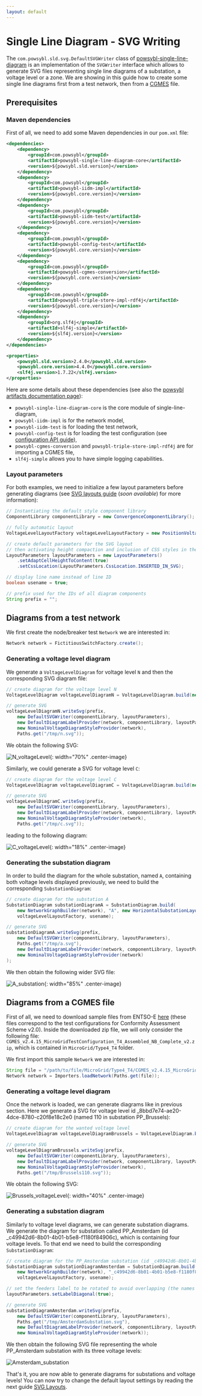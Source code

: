 ```yaml
---
layout: default
---
```


# Single Line Diagram - SVG Writing

The `com.powsybl.sld.svg.DefaultSVGWriter` class of [powsybl-single-line-diagram](../../repositories/powsybl-single-line-diagram.md) is an implementation of the `SVGWriter` interface which allows to generate SVG files representing single line diagrams of a substation, a voltage level or a zone. 
We are showing in this guide how to create some single line diagrams first from a test network, then from a [CGMES](../../../grid/formats/cim-cgmes.md) file.

## Prerequisites

### Maven dependencies
First of all, we need to add some Maven dependencies in our `pom.xml` file:

```xml
<dependencies>
    <dependency>
        <groupId>com.powsybl</groupId>
        <artifactId>powsybl-single-line-diagram-core</artifactId>
        <version>${powsybl.sld.version}</version>
    </dependency>
    <dependency>
        <groupId>com.powsybl</groupId>
        <artifactId>powsybl-iidm-impl</artifactId>
        <version>${powsybl.core.version}</version>
    </dependency>
    <dependency>
        <groupId>com.powsybl</groupId>
        <artifactId>powsybl-iidm-test</artifactId>
        <version>${powsybl.core.version}</version>
    </dependency>
    <dependency>
        <groupId>com.powsybl</groupId>
        <artifactId>powsybl-config-test</artifactId>
        <version>${powsybl.core.version}</version>
    </dependency>
    <dependency>
        <groupId>com.powsybl</groupId>
        <artifactId>powsybl-cgmes-conversion</artifactId>
        <version>${powsybl.core.version}</version>
    </dependency>
    <dependency>
        <groupId>com.powsybl</groupId>
        <artifactId>powsybl-triple-store-impl-rdf4j</artifactId>
        <version>${powsybl.core.version}</version>
    </dependency>
    <dependency>
        <groupId>org.slf4j</groupId>
        <artifactId>slf4j-simple</artifactId>
        <version>${slf4j.version}</version>
    </dependency>
</dependencies>

<properties>
    <powsybl.sld.version>2.4.0</powsybl.sld.version>
    <powsybl.core.version>4.4.0</powsybl.core.version>
    <slf4j.version>1.7.22</slf4j.version>
</properties>
```

Here are some details about these dependencies (see also the [powsybl artifacts documentation page](../../artifacts.md)):
- `powsybl-single-line-diagram-core` is the core module of single-line-diagram,
- `powsybl-iidm-impl` is for the network model,
- `powsybl-iidm-test` is for loading the test network,
- `powsybl-config-test` is for loading the test configuration (see [configuration API guide](../configuration.md)),
- `powsybl-cgmes-conversion` and `powsybl-triple-store-impl-rdf4j`  are for importing a CGMES file,
- `slf4j-simple` allows you to have simple logging capabilities.

### Layout parameters
For both examples, we need to initialize a few layout parameters before generating diagrams (see [SVG layouts guide]() (*soon available*) for more information):

```java
// Instantiating the default style component library
ComponentLibrary componentLibrary = new ConvergenceComponentLibrary();

// fully automatic layout
VoltageLevelLayoutFactory voltageLevelLayoutFactory = new PositionVoltageLevelLayoutFactory(new PositionByClustering());

// create default parameters for the SVG layout
// then activating height compaction and inclusion of CSS styles in the SVG 
LayoutParameters layoutParameters = new LayoutParameters()
    .setAdaptCellHeightToContent(true)
    .setCssLocation(LayoutParameters.CssLocation.INSERTED_IN_SVG);

// display line name instead of line ID
boolean usename = true;

// prefix used for the IDs of all diagram components
String prefix = "";
```

## Diagrams from a test network
We first create the node/breaker test `Network` we are interested in:
```java
Network network = FictitiousSwitchFactory.create();
```

### Generating a voltage level diagram
We generate a `VoltageLevelDiagram` for voltage level `N` and then the corresponding SVG diagram file:
```java
// create diagram for the voltage level N
VoltageLevelDiagram voltageLevelDiagramN = VoltageLevelDiagram.build(new NetworkGraphBuilder(network), "N", voltageLevelLayoutFactory, usename);

// generate SVG
voltageLevelDiagramN.writeSvg(prefix,
    new DefaultSVGWriter(componentLibrary, layoutParameters),
    new DefaultDiagramLabelProvider(network, componentLibrary, layoutParameters),
    new NominalVoltageDiagramStyleProvider(network),
    Paths.get("/tmp/n.svg"));
```

We obtain the following SVG:

![N_voltageLevel](img/svg-writing/example_n.svg){: width="70%" .center-image}

Similarly, we could generate a SVG for voltage level `C`:
 
```java
// create diagram for the voltage level C
VoltageLevelDiagram voltageLevelDiagramC = VoltageLevelDiagram.build(new NetworkGraphBuilder(network), "C", voltageLevelLayoutFactory, usename);

// generate SVG
voltageLevelDiagramC.writeSvg(prefix,
    new DefaultSVGWriter(componentLibrary, layoutParameters),
    new DefaultDiagramLabelProvider(network, componentLibrary, layoutParameters),
    new NominalVoltageDiagramStyleProvider(network),
    Paths.get("/tmp/c.svg"));
```
 
leading to the following diagram:

![C_voltageLevel](img/svg-writing/example_c.svg){: width="18%" .center-image}

### Generating the substation diagram
In order to build the diagram for the whole substation, named `A`, containing both voltage levels displayed previously, we need to build the corresponding `SubstationDiagram`:
```java
// create diagram for the substation A
SubstationDiagram substationDiagramA = SubstationDiagram.build(
    new NetworkGraphBuilder(network), "A", new HorizontalSubstationLayoutFactory(),
    voltageLevelLayoutFactory, usename);

// generate SVG
substationDiagramA.writeSvg(prefix,
    new DefaultSVGWriter(componentLibrary, layoutParameters),
    Paths.get("/tmp/a.svg"),
    new DefaultDiagramLabelProvider(network, componentLibrary, layoutParameters),
    new NominalVoltageDiagramStyleProvider(network)
);
```

We then obtain the following wider SVG file:

![A_substation](img/svg-writing/example_sub_a.svg){: width="85%" .center-image}

## Diagrams from a CGMES file

First of all, we need to download sample files from ENTSO-E [here](https://github.com/powsybl/powsybl-cgmes-conformity-assessments/raw/master/src/test/resources/TestConfigurations_packageCASv2.0.zip)
(these files correspond to the test configurations for Conformity Assessment Scheme v2.0).
Inside the downloaded zip file, we will only consider the following file: 
`CGMES_v2.4.15_MicroGridTestConfiguration_T4_Assembled_NB_Complete_v2.zip`, which is contained in `MicroGrid/Type4_T4` folder. 

We first import this sample `Network` we are interested in:
```java
String file = "/path/to/file/MicroGrid/Type4_T4/CGMES_v2.4.15_MicroGridTestConfiguration_T4_Assembled_NB_Complete_v2.zip";
Network network = Importers.loadNetwork(Paths.get(file));
```

### Generating a voltage level diagram
Once the network is loaded, we can generate diagrams like in previous section.
Here we generate a SVG for voltage level id _8bbd7e74-ae20-4dce-8780-c20f8e18c2e0 (named 110 in substation PP_Brussels):
```java
// create diagram for the wanted voltage level
VoltageLevelDiagram voltageLevelDiagramBrussels = VoltageLevelDiagram.build(new NetworkGraphBuilder(network), "_8bbd7e74-ae20-4dce-8780-c20f8e18c2e0", voltageLevelLayoutFactory, usename);

// generate SVG
voltageLevelDiagramBrussels.writeSvg(prefix,
    new DefaultSVGWriter(componentLibrary, layoutParameters),
    new DefaultDiagramLabelProvider(network, componentLibrary, layoutParameters),
    new NominalVoltageDiagramStyleProvider(network),
    Paths.get("/tmp/Brussels110.svg"));
```

We obtain the following SVG:

![Brussels_voltageLevel](img/svg-writing/example_Brussels_110.svg){: width="40%" .center-image}

### Generating a substation diagram
Similarly to voltage level diagrams, we can generate substation diagrams. 
We generate the diagram for substation called PP_Amsterdam (id _c49942d6-8b01-4b01-b5e8-f1180f84906c), which is containing four voltage levels. 
To that end we need to build the corresponding `SubstationDiagram`:

```java
// create diagram for the PP_Amsterdam substation (id _c49942d6-8b01-4b01-b5e8-f1180f84906c)
SubstationDiagram substationDiagramAmsterdam = SubstationDiagram.build(
    new NetworkGraphBuilder(network), "_c49942d6-8b01-4b01-b5e8-f1180f84906c", new HorizontalSubstationLayoutFactory(),
    voltageLevelLayoutFactory, usename);

// set the feeders label to be rotated to avoid overlapping (the names are quite long in this example)
layoutParameters.setLabelDiagonal(true);

// generate SVG
substationDiagramAmsterdam.writeSvg(prefix,
    new DefaultSVGWriter(componentLibrary, layoutParameters),
    Paths.get("/tmp/AmsterdamSubstation.svg"),
    new DefaultDiagramLabelProvider(network, componentLibrary, layoutParameters),
    new NominalVoltageDiagramStyleProvider(network));
```

We then obtain the following SVG file representing the whole PP_Amsterdam substation with its three voltage levels:

![Amsterdam_substation](img/svg-writing/example_Amsterdam_substation.svg)

That's it, you are now able to generate diagrams for substations and voltage levels! You can now try to change the default layout settings by reading the next guide [SVG Layouts]().

